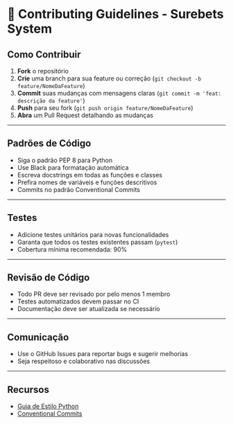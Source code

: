 # 🤝 Contributing Guidelines - Surebets System

## Como Contribuir

1. **Fork** o repositório
2. **Crie** uma branch para sua feature ou correção (`git checkout -b feature/NomeDaFeature`)
3. **Commit** suas mudanças com mensagens claras (`git commit -m 'feat: descrição da feature'`)
4. **Push** para seu fork (`git push origin feature/NomeDaFeature`)
5. **Abra** um Pull Request detalhando as mudanças

---

## Padrões de Código

- Siga o padrão PEP 8 para Python
- Use Black para formatação automática
- Escreva docstrings em todas as funções e classes
- Prefira nomes de variáveis e funções descritivos
- Commits no padrão Conventional Commits

---

## Testes

- Adicione testes unitários para novas funcionalidades
- Garanta que todos os testes existentes passam (`pytest`)
- Cobertura mínima recomendada: 90%

---

## Revisão de Código

- Todo PR deve ser revisado por pelo menos 1 membro
- Testes automatizados devem passar no CI
- Documentação deve ser atualizada se necessário

---

## Comunicação

- Use o GitHub Issues para reportar bugs e sugerir melhorias
- Seja respeitoso e colaborativo nas discussões

---

## Recursos

- [Guia de Estilo Python](https://peps.python.org/pep-0008/)
- [Conventional Commits](https://www.conventionalcommits.org/pt-br/v1.0.0/)
